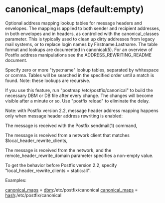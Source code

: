 # canonical_maps (default:empty) 


Optional address mapping lookup tables for message headers and
envelopes. The mapping is applied to both sender and recipient
addresses, in both envelopes and in headers, as controlled
with the canonical_classes parameter. This is typically used
to clean up dirty addresses from legacy mail systems, or to replace
login names by Firstname.Lastname.  The table format and lookups
are documented in canonical(5). For an overview of Postfix address
manipulations see the ADDRESS_REWRITING_README document.



Specify zero or more "type:name" lookup tables, separated by
whitespace or comma. Tables will be searched in the specified order
until a match is found.
Note: these lookups are recursive.



If you use this feature, run "postmap /etc/postfix/canonical" to
build the necessary DBM or DB file after every change. The changes
will become visible after a minute or so.  Use "postfix reload"
to eliminate the delay.


 Note: with Postfix version 2.2, message header address mapping
happens only when message header address rewriting is enabled: 



 The message is received with the Postfix sendmail(1) command,

 The message is received from a network client that matches
$local_header_rewrite_clients,

 The message is received from the network, and the
remote_header_rewrite_domain parameter specifies a non-empty value.



 To get the behavior before Postfix version 2.2, specify
"local_header_rewrite_clients = static:all". 


Examples:



<a href="postconf.5.html#canonical_maps">canonical_maps</a> = <a href="DATABASE_README.html#types">dbm</a>:/etc/postfix/canonical
<a href="postconf.5.html#canonical_maps">canonical_maps</a> = <a href="DATABASE_README.html#types">hash</a>:/etc/postfix/canonical



